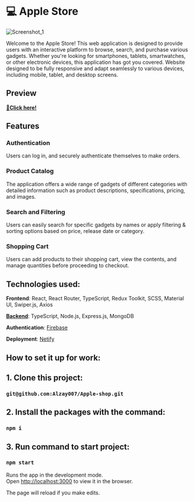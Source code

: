 # 💻 Apple Store
![Screenshot_1](https://github.com/Alzay007/Apple-shop/assets/108741138/5ea9e9cb-2687-4ee2-891b-247163c0af42)

Welcome to the Apple Store! This web application is designed to provide users with an interactive platform to browse, search, and purchase various gadgets. Whether you're looking for smartphones, tablets, smartwatches, or other electronic devices, this application has got you covered. Website designed to be fully responsive and adapt seamlessly to various devices, including mobile, tablet, and desktop screens.

## Preview

[**🔗Click here!**](https://cheery-frangipane-199b33.netlify.app/#)

## Features

### Authentication
Users can log in, and securely authenticate themselves to make orders.

### Product Catalog
The application offers a wide range of gadgets of different categories with detailed information such as product descriptions, specifications, pricing, and images.

### Search and Filtering
Users can easily search for specific gadgets by names or apply filtering & sorting options based on price, release date or category.

### Shopping Cart
Users can add products to their shopping cart, view the contents, and manage quantities before proceeding to checkout.

## Technologies used:

**Frontend**: React, React Router, TypeScript, Redux Toolkit, SCSS, Material UI, Swiper.js, Axios

[**Backend**](https://github.com/Alzay007/apple-store-api): TypeScript, Node.js, Express.js, MongoDB

**Authentication**: [Firebase](https://firebase.google.com/)

**Deployment**: [Netify](https://www.netlify.com/)

## How to set it up for work:

## 1. Clone this project:

### `git@github.com:Alzay007/Apple-shop.git`

## 2. Install the packages with the command:

### `npm i`

## 3. Run command to start project:

### `npm start`

Runs the app in the development mode.\
Open [http://localhost:3000](http://localhost:3000) to view it in the browser.

The page will reload if you make edits.
